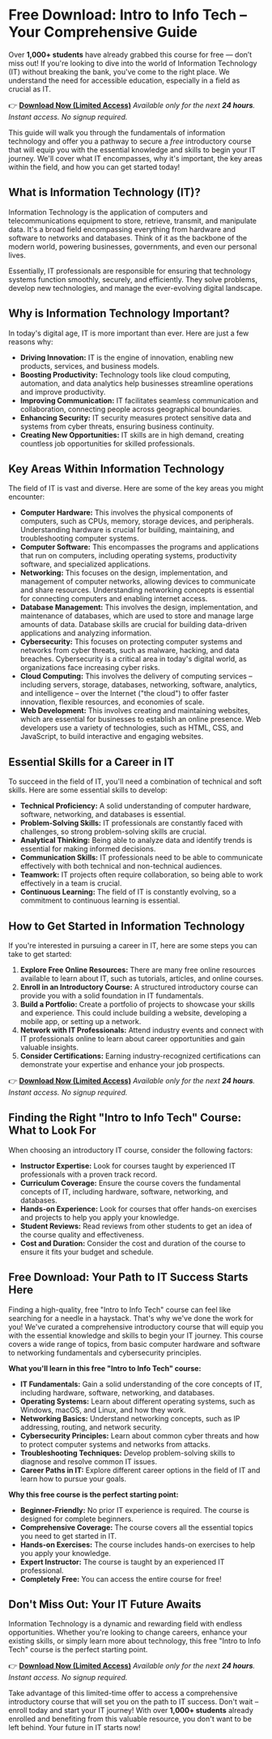 # Free Download: Intro to Info Tech – Your Comprehensive Guide

Over **1,000+ students** have already grabbed this course for free — don’t miss out! If you're looking to dive into the world of Information Technology (IT) without breaking the bank, you've come to the right place. We understand the need for accessible education, especially in a field as crucial as IT.

👉 **[Download Now (Limited Access)](https://udemywork.com/intro-to-info-tech)**
_Available only for the next **24 hours**. Instant access. No signup required._

This guide will walk you through the fundamentals of information technology and offer you a pathway to secure a *free* introductory course that will equip you with the essential knowledge and skills to begin your IT journey. We'll cover what IT encompasses, why it's important, the key areas within the field, and how you can get started today!

## What is Information Technology (IT)?

Information Technology is the application of computers and telecommunications equipment to store, retrieve, transmit, and manipulate data. It's a broad field encompassing everything from hardware and software to networks and databases. Think of it as the backbone of the modern world, powering businesses, governments, and even our personal lives.

Essentially, IT professionals are responsible for ensuring that technology systems function smoothly, securely, and efficiently. They solve problems, develop new technologies, and manage the ever-evolving digital landscape.

## Why is Information Technology Important?

In today's digital age, IT is more important than ever. Here are just a few reasons why:

*   **Driving Innovation:** IT is the engine of innovation, enabling new products, services, and business models.
*   **Boosting Productivity:** Technology tools like cloud computing, automation, and data analytics help businesses streamline operations and improve productivity.
*   **Improving Communication:** IT facilitates seamless communication and collaboration, connecting people across geographical boundaries.
*   **Enhancing Security:** IT security measures protect sensitive data and systems from cyber threats, ensuring business continuity.
*   **Creating New Opportunities:** IT skills are in high demand, creating countless job opportunities for skilled professionals.

## Key Areas Within Information Technology

The field of IT is vast and diverse. Here are some of the key areas you might encounter:

*   **Computer Hardware:** This involves the physical components of computers, such as CPUs, memory, storage devices, and peripherals. Understanding hardware is crucial for building, maintaining, and troubleshooting computer systems.
*   **Computer Software:** This encompasses the programs and applications that run on computers, including operating systems, productivity software, and specialized applications.
*   **Networking:** This focuses on the design, implementation, and management of computer networks, allowing devices to communicate and share resources. Understanding networking concepts is essential for connecting computers and enabling internet access.
*   **Database Management:** This involves the design, implementation, and maintenance of databases, which are used to store and manage large amounts of data. Database skills are crucial for building data-driven applications and analyzing information.
*   **Cybersecurity:** This focuses on protecting computer systems and networks from cyber threats, such as malware, hacking, and data breaches. Cybersecurity is a critical area in today's digital world, as organizations face increasing cyber risks.
*   **Cloud Computing:** This involves the delivery of computing services – including servers, storage, databases, networking, software, analytics, and intelligence – over the Internet ("the cloud") to offer faster innovation, flexible resources, and economies of scale.
*   **Web Development:** This involves creating and maintaining websites, which are essential for businesses to establish an online presence. Web developers use a variety of technologies, such as HTML, CSS, and JavaScript, to build interactive and engaging websites.

## Essential Skills for a Career in IT

To succeed in the field of IT, you'll need a combination of technical and soft skills. Here are some essential skills to develop:

*   **Technical Proficiency:** A solid understanding of computer hardware, software, networking, and databases is essential.
*   **Problem-Solving Skills:** IT professionals are constantly faced with challenges, so strong problem-solving skills are crucial.
*   **Analytical Thinking:** Being able to analyze data and identify trends is essential for making informed decisions.
*   **Communication Skills:** IT professionals need to be able to communicate effectively with both technical and non-technical audiences.
*   **Teamwork:** IT projects often require collaboration, so being able to work effectively in a team is crucial.
*   **Continuous Learning:** The field of IT is constantly evolving, so a commitment to continuous learning is essential.

## How to Get Started in Information Technology

If you're interested in pursuing a career in IT, here are some steps you can take to get started:

1.  **Explore Free Online Resources:** There are many free online resources available to learn about IT, such as tutorials, articles, and online courses.
2.  **Enroll in an Introductory Course:** A structured introductory course can provide you with a solid foundation in IT fundamentals.
3.  **Build a Portfolio:** Create a portfolio of projects to showcase your skills and experience. This could include building a website, developing a mobile app, or setting up a network.
4.  **Network with IT Professionals:** Attend industry events and connect with IT professionals online to learn about career opportunities and gain valuable insights.
5.  **Consider Certifications:** Earning industry-recognized certifications can demonstrate your expertise and enhance your job prospects.

👉 **[Download Now (Limited Access)](https://udemywork.com/intro-to-info-tech)**
_Available only for the next **24 hours**. Instant access. No signup required._

## Finding the Right "Intro to Info Tech" Course: What to Look For

When choosing an introductory IT course, consider the following factors:

*   **Instructor Expertise:** Look for courses taught by experienced IT professionals with a proven track record.
*   **Curriculum Coverage:** Ensure the course covers the fundamental concepts of IT, including hardware, software, networking, and databases.
*   **Hands-on Experience:** Look for courses that offer hands-on exercises and projects to help you apply your knowledge.
*   **Student Reviews:** Read reviews from other students to get an idea of the course quality and effectiveness.
*   **Cost and Duration:** Consider the cost and duration of the course to ensure it fits your budget and schedule.

## Free Download: Your Path to IT Success Starts Here

Finding a high-quality, free "Intro to Info Tech" course can feel like searching for a needle in a haystack. That's why we've done the work for you! We've curated a comprehensive introductory course that will equip you with the essential knowledge and skills to begin your IT journey. This course covers a wide range of topics, from basic computer hardware and software to networking fundamentals and cybersecurity principles.

**What you'll learn in this free "Intro to Info Tech" course:**

*   **IT Fundamentals:** Gain a solid understanding of the core concepts of IT, including hardware, software, networking, and databases.
*   **Operating Systems:** Learn about different operating systems, such as Windows, macOS, and Linux, and how they work.
*   **Networking Basics:** Understand networking concepts, such as IP addressing, routing, and network security.
*   **Cybersecurity Principles:** Learn about common cyber threats and how to protect computer systems and networks from attacks.
*   **Troubleshooting Techniques:** Develop problem-solving skills to diagnose and resolve common IT issues.
*   **Career Paths in IT:** Explore different career options in the field of IT and learn how to pursue your goals.

**Why this free course is the perfect starting point:**

*   **Beginner-Friendly:** No prior IT experience is required. The course is designed for complete beginners.
*   **Comprehensive Coverage:** The course covers all the essential topics you need to get started in IT.
*   **Hands-on Exercises:** The course includes hands-on exercises to help you apply your knowledge.
*   **Expert Instructor:** The course is taught by an experienced IT professional.
*   **Completely Free:** You can access the entire course for free!

## Don't Miss Out: Your IT Future Awaits

Information Technology is a dynamic and rewarding field with endless opportunities. Whether you're looking to change careers, enhance your existing skills, or simply learn more about technology, this free "Intro to Info Tech" course is the perfect starting point.

👉 **[Download Now (Limited Access)](https://udemywork.com/intro-to-info-tech)**
_Available only for the next **24 hours**. Instant access. No signup required._

Take advantage of this limited-time offer to access a comprehensive introductory course that will set you on the path to IT success. Don't wait – enroll today and start your IT journey! With over **1,000+ students** already enrolled and benefiting from this valuable resource, you don't want to be left behind. Your future in IT starts now!
